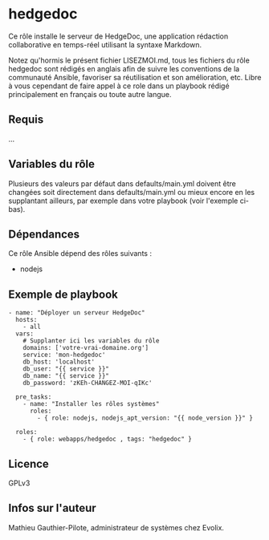 hedgedoc
=========

Ce rôle installe le serveur de HedgeDoc, une application rédaction collaborative en temps-réel utilisant la syntaxe Markdown. 

Notez qu'hormis le présent fichier LISEZMOI.md, tous les fichiers du rôle hedgedoc sont rédigés en anglais afin de suivre les conventions de la communauté Ansible, favoriser sa réutilisation et son amélioration, etc. Libre à vous cependant de faire appel à ce role dans un playbook rédigé principalement en français ou toute autre langue.

Requis
------

...

Variables du rôle
-----------------

Plusieurs des valeurs par défaut dans defaults/main.yml doivent être changées soit directement dans defaults/main.yml ou mieux encore en les supplantant ailleurs, par exemple dans votre playbook (voir l'exemple ci-bas).

Dépendances
------------

Ce rôle Ansible dépend des rôles suivants :

- nodejs

Exemple de playbook
-------------------

```
- name: "Déployer un serveur HedgeDoc"
  hosts: 
    - all
  vars:
    # Supplanter ici les variables du rôle
    domains: ['votre-vrai-domaine.org']
    service: 'mon-hedgedoc'
    db_host: 'localhost'
    db_user: "{{ service }}"
    db_name: "{{ service }}"
    db_password: 'zKEh-CHANGEZ-MOI-qIKc'

  pre_tasks:
    - name: "Installer les rôles systèmes"
      roles:
        - { role: nodejs, nodejs_apt_version: "{{ node_version }}" }

  roles:
    - { role: webapps/hedgedoc , tags: "hedgedoc" }
```

Licence
-------

GPLv3

Infos sur l'auteur
------------------

Mathieu Gauthier-Pilote, administrateur de systèmes chez Evolix.
